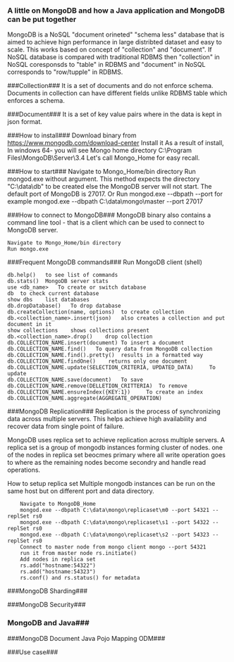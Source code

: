 ### A little on MongoDB and how a Java application and MongoDB can be put together ###

MongoDB is a NoSQL "document orineted" "schema less" database that is aimed to achieve hign performance in large distribted dataset and easy to scale. This works based on concept of "collection" and "document". If NoSQL database is compared with traditional RDBMS then "collection" in NoSQL coresponsds to "table" in RDBMS and "document" in NoSQL corresponds to "row/tupple" in RDBMS.

###Collection###
It is a set of documents and do not enforce schema. Documents in collection can have different fields unlike RDBMS table which enforces a schema.

###Document###
It is a set of key value pairs where in the data is kept in json format.

###How to install###
    Download binary from https://www.mongodb.com/download-center
    Install it
    As a result of install, In windows 64- you will see Mongo home directory C:\Program Files\MongoDB\Server\3.4
    Let's call Mongo_Home for easy recall.

###How to start###
    Navigate to Mongo_Home/bin directory
    Run mongod.exe without argument. This method expects the directory "C:\data\db" to be created else the MongoDB server will not start. The default port of MongoDB is 27017.
    Or
    Run mongod.exe --dbpath <file system path> --port <port number> for example mongod.exe --dbpath C:\data\mongo\master --port 27017
    
###How to connect to MongoDB###
MongoDB binary also contains a command line tool - that is a client which can be used to connect to MongoDB server.
    
    Navigate to Mongo_Home/bin directory
    Run mongo.exe

###Frequent MongoDB commands###
Run MongoDB client (shell)
    
    db.help()   to see list of commands
    db.stats()  MongoDB server stats
    use <db_name>   To create or switch database
    db  to check current database
    show dbs    list databases
    db.dropDatabase()   To drop database
    db.createCollection(name, options)  to create collection
    db.<collection_name>.insert(json)   also creates a collection and put document in it
    show collections    shows collections present
    db.<collection_name>.drop()    drop collection
    db.COLLECTION_NAME.insert(document) To insert a document
    db.COLLECTION_NAME.find()   To query data from MongoDB collection
    db.COLLECTION_NAME.find().pretty()  results in a formatted way
    db.COLLECTION_NAME.findOne()    returns only one document
    db.COLLECTION_NAME.update(SELECTION_CRITERIA, UPDATED_DATA)     To update
    db.COLLECTION_NAME.save(document)   To save
    db.COLLECTION_NAME.remove(DELLETION_CRITTERIA)  To remove
    db.COLLECTION_NAME.ensureIndex({KEY:1})     To create an index
    db.COLLECTION_NAME.aggregate(AGGREGATE_OPERATION)   
    
###MongoDB Replication###
Replication is the process of synchronizing data across multiple servers. This helps achieve high availability and recover data from single point of failure.

MongoDB uses replica set to achieve replication across multiple servers. A replica set is a group of mongodb instances forming cluster of nodes. one of the nodes in replica set beocmes primary where all write operation goes to where as the remaining nodes become secondry and handle read operations.

How to setup replica set
Multiple mongodb instances can be run on the same host but on different port and data directory.

        Navigate to MongoDB_Home
        mongod.exe --dbpath C:\data\mongo\replicaset\m0 --port 54321 --replSet rs0
        mongod.exe --dbpath C:\data\mongo\replicaset\s1 --port 54322 --replSet rs0
        mongod.exe --dbpath C:\data\mongo\replicaset\s2 --port 54323 --replSet rs0
        Connect to master node from mongo client mongo --port 54321
        run it from master node rs.initiate()
        Add nodes in replica set
        rs.add("hostname:54322")
        rs.add("hostname:54323")
        rs.conf() and rs.status() for metadata
        
        
###MongoDB Sharding###

###MongoDB Security###
    
### MongoDB and Java###

###MongoDB Document Java Pojo Mapping ODM###

###Use case###



